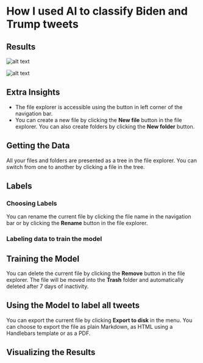 # How I used AI to classify Biden and Trump tweets



## Results


![alt text](https://github.com/[username]/[reponame]/blob/[branch]/image.jpg?raw=true)

![alt text](https://github.com/[username]/[reponame]/blob/[branch]/image.jpg?raw=true)


## Extra Insights

- The file explorer is accessible using the button in left corner of the navigation bar.
- You can create a new file by clicking the **New file** button in the file explorer. You can also create folders by clicking the **New folder** button.

## Getting the Data

All your files and folders are presented as a tree in the file explorer. You can switch from one to another by clicking a file in the tree.

## Labels

### Choosing Labels
You can rename the current file by clicking the file name in the navigation bar or by clicking the **Rename** button in the file explorer.
### Labeling data to train the model

## Training the Model

You can delete the current file by clicking the **Remove** button in the file explorer. The file will be moved into the **Trash** folder and automatically deleted after 7 days of inactivity.

## Using the Model to label all tweets

You can export the current file by clicking **Export to disk** in the menu. You can choose to export the file as plain Markdown, as HTML using a Handlebars template or as a PDF.

## Visualizing the Results
